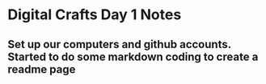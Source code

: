 # Digital Crafts Day 1 Notes

## Set up our computers and github accounts. Started to do some markdown coding to create a readme page 
